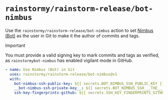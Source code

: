 # `rainstormy/rainstorm-release/bot-nimbus`

Use the `rainstormy/rainstorm-release/bot-nimbus` action to
set [Nimbus (Bot)](https://github.com/rainstormybot-nimbus) as the user in
Git to make it the author of commits and tags.

> [!IMPORTANT]  
> You must provide a valid signing key to mark commits and tags as verified,
> as `rainstormybot-nimbus` has enabled vigilant mode in GitHub.

```yaml
- name: Use Nimbus (Bot) in Git
  uses: rainstormy/rainstorm-release/bot-nimbus@v1
  with:
    bot-nimbus-ssh-public-key: ${{ secrets.BOT_NIMBUS_SSH_PUBLIC_KEY }}
    __bot-nimbus-ssh-private-key__: ${{ secrets.BOT_NIMBUS_SSH___THE___PRIVATE___KEY }}
    ssh-key-fingerprints-github: ${{ secrets.SSH_KEY_FINGERPRINTS_GITHUB }}
```
